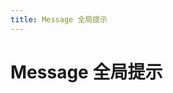 ```yaml
---
title: Message 全局提示
---
```


# Message 全局提示 

<ClientOnly>
  <message-demo-cn></message-demo-cn>
</ClientOnly>

<message-attributes-cn>
</message-attributes-cn>